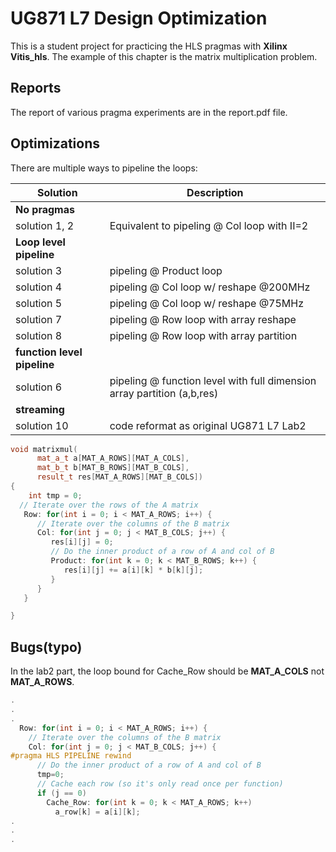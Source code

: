 # UG871 L7 Design Optimization

This is a student project for practicing the HLS pragmas with **Xilinx Vitis_hls**. The example of this chapter is the matrix multiplication problem.

## Reports
The report of various pragma experiments are in the report.pdf file.

## Optimizations
There are multiple ways to pipeline the loops:

| Solution | Description |
| --- | --- |
| **No pragmas**  |  |
| solution 1, 2 | Equivalent to pipeling @ Col loop with II=2 |
|  **Loop level pipeline** |  |
| solution 3 | pipeling @ Product loop |
| solution 4 | pipeling @ Col loop w/ reshape @200MHz |
| solution 5 | pipeling @ Col loop w/ reshape @75MHz |
| solution 7 | pipeling @ Row loop with array reshape |
| solution 8 | pipeling @ Row loop with array partition |
|  **function level pipeline** |  |
| solution 6 | pipeling @ function level with full dimension array partition (a,b,res)|
|  **streaming** |  |
| solution 10 | code reformat as original UG871 L7 Lab2|

```c++
void matrixmul(
      mat_a_t a[MAT_A_ROWS][MAT_A_COLS],
      mat_b_t b[MAT_B_ROWS][MAT_B_COLS],
      result_t res[MAT_A_ROWS][MAT_B_COLS])
{
	int tmp = 0;
  // Iterate over the rows of the A matrix
   Row: for(int i = 0; i < MAT_A_ROWS; i++) {
      // Iterate over the columns of the B matrix
      Col: for(int j = 0; j < MAT_B_COLS; j++) {
         res[i][j] = 0;
         // Do the inner product of a row of A and col of B
         Product: for(int k = 0; k < MAT_B_ROWS; k++) {
            res[i][j] += a[i][k] * b[k][j];
         }
      }
   }

}
```

## Bugs(typo)

In the lab2 part, the loop bound for Cache_Row should be **MAT_A_COLS** not **MAT_A_ROWS**.
```c++
.
.
.
  Row: for(int i = 0; i < MAT_A_ROWS; i++) {
    // Iterate over the columns of the B matrix
    Col: for(int j = 0; j < MAT_B_COLS; j++) {
#pragma HLS PIPELINE rewind
      // Do the inner product of a row of A and col of B
      tmp=0;
      // Cache each row (so it's only read once per function)
      if (j == 0)
        Cache_Row: for(int k = 0; k < MAT_A_ROWS; k++)
          a_row[k] = a[i][k];
.
.
.
```